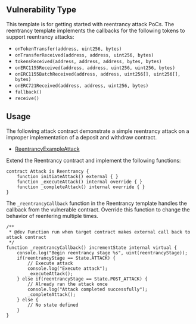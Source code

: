 ## Vulnerability Type
This template is for getting started with reentrancy attack PoCs. The reentrancy template implements the callbacks for the following tokens to support reentrancy attacks:
* `onTokenTransfer(address, uint256, bytes)`
* `onTransferReceived(address, address, uint256, bytes)`
* `tokensReceived(address, address, address, bytes, bytes)`
* `onERC1155Received(address, address, uint256, uint256, bytes)`
* `onERC1155BatchReceived(address, address, uint256[], uint256[], bytes)`
* `onERC721Received(address, address, uint256, bytes)`
* `fallback()`
* `receive()`

## Usage
The following attack contract demonstrate a simple reentrancy attack on a improper implementation of a deposit and withdraw contract.
* [ReentrancyExampleAttack](./examples/ReentrancyExampleAttack.sol)


Extend the Reentrancy contract and implement the following functions:
```Solidity
contract Attack is Reentrancy {
    function initiateAttack() external { }
    function _executeAttack() internal override { }
    function _completeAttack() internal override { }
}
```

The `_reentrancyCallback` function in the Reentrancy template handles the callback from the vulnerable contract. Override this function to change the behavior of reentering multiple times.
```Solidity
/**
 * @dev Function run when target contract makes external call back to attack contract
 */
function _reentrancyCallback() incrementState internal virtual {
    console.log("Begin reentrancy stage %s", uint(reentrancyStage));
    if(reentrancyStage == State.ATTACK) {
        // Execute attack
        console.log("Execute attack");
        _executeAttack();
    } else if(reentrancyStage == State.POST_ATTACK) {
        // Already ran the attack once
        console.log("Attack completed successfully");
        _completeAttack();
    } else {
        // No state defined
    }
}
```